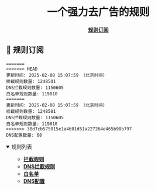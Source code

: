 <div align="center">
<h1 align="center"><br>一个强力去广告的规则</h1>

<h4>
  <a href="#a">规则订阅</a>
</h4>

</div>

<h2 id="a">🎯 规则订阅</h2>

```
=======
<<<<<<< HEAD
更新时间: 2025-02-08 15:07:59 （北京时间）
拦截规则数量: 1248501
DNS拦截规则数量: 1150605
白名单规则数量: 119810
=======
更新时间: 2025-02-08 15:07:59 （北京时间）
拦截规则数量: 1248501
DNS拦截规则数量: 1150605
白名单规则数量: 119810
>>>>>>> 38d7cb575015e1a4601d51a227264e465b98b797
DNS配置数量: 68
``` 
<details open>
<summary>规则列表</summary>
<ul>

- **[拦截规则](https://raw.githubusercontent.com/LINJIANPEI/LinlinDNS/main/rules.txt)**
- **[DNS拦截规则](https://raw.githubusercontent.com/LINJIANPEI/LinlinDNS/main/dns.txt)**
- **[白名单](https://raw.githubusercontent.com/LINJIANPEI/LinlinDNS/main/allow.txt)**
- **[DNS配置](https://raw.githubusercontent.com/LINJIANPEI/LinlinDNS/main/DnsConfiguration.txt)**
</ul>
</details>